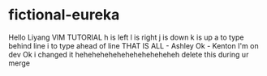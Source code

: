 # fictional-eureka
Hello Liyang
VIM TUTORIAL
h is left
l is right
j is down
k is up
a to type behind line
i to type ahead of line
THAT IS ALL - Ashley
Ok - Kenton
I'm on dev
Ok i changed it
heheheheheheheheheheheheh delete this during ur merge
